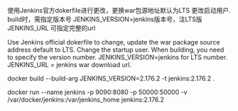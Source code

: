 使用Jenkins官方dokerfile进行更改，更换war包源地址默认为LTS
更改启动用户.
build时，需指定版本号
JENKINS_VERSION=jenkins版本号，注LTS版
JENKINS_URL 可指定完整的url

Use Jenkins official dokerfile to change, update the war package source address default to LTS. 
Change the startup user.
When building, you need to specify the version number. 
JENKINS_VERSION=jenkins for LTS number.
JENKINS_URL = jenkins war download url.


docker build --build-arg JENKINS_VERSION=2.176.2 -t jenkins:2.176.2 .

docker run --name jenkins -p 9090:8080 -p 50000:50000 -v /var/docker/jenkins:/var/jenkins_home jenkins:2.176.2
